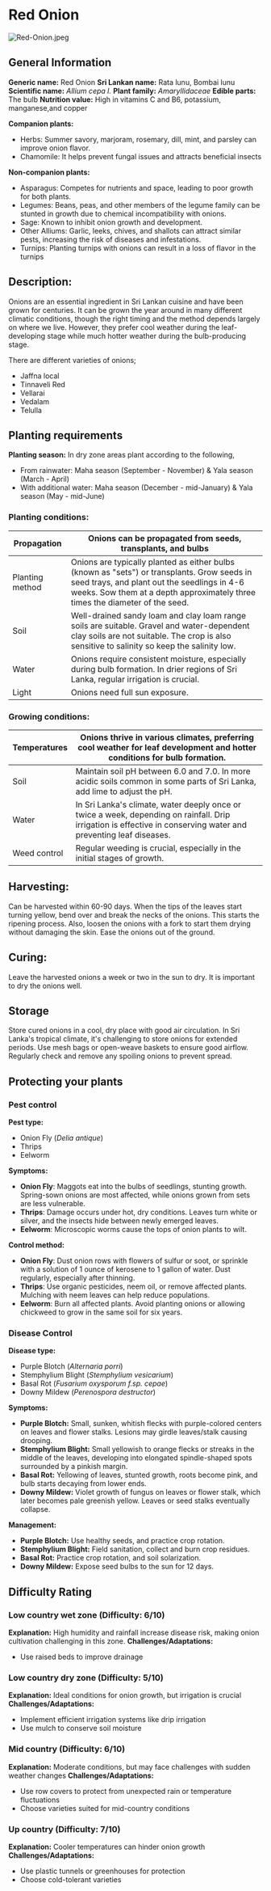 # Red Onion
![Red-Onion.jpeg](../../assets/images/Red-Onion.jpeg "By © User:Colin / Wikimedia Commons, CC BY-SA 3.0, https://commons.wikimedia.org/w/index.php?curid=19181856")

## General Information
**Generic name:** Red Onion
**Sri Lankan name:** Rata lunu, Bombai lunu
**Scientific name:** _Allium cepa l._
**Plant family:** _Amaryllidaceae_
**Edible parts:** The bulb
**Nutrition value:** High in vitamins C and B6, potassium, manganese,and copper

**Companion plants:**
- Herbs: Summer savory, marjoram, rosemary, dill, mint, and parsley can improve onion flavor.
- Chamomile: It helps prevent fungal issues and attracts beneficial insects​

**Non-companion plants:**
- Asparagus: Competes for nutrients and space, leading to poor growth for both plants.
- Legumes: Beans, peas, and other members of the legume family can be stunted in growth due to chemical incompatibility with onions.
- Sage: Known to inhibit onion growth and development.
- Other Alliums: Garlic, leeks, chives, and shallots can attract similar pests, increasing the risk of diseases and infestations.
- Turnips: Planting turnips with onions can result in a loss of flavor in the turnips​

## Description:
Onions are an essential ingredient in Sri Lankan cuisine and have been grown for centuries. It can be grown the year around in many different climatic conditions, though the right timing and the method depends largely on where we live. However, they prefer cool weather during the leaf-developing stage while much hotter weather during the bulb-producing stage. 

There are different varieties of onions;
- Jaffna local 
- Tinnaveli Red
- Vellarai
- Vedalam
- Telulla 

## Planting requirements
**Planting season:** In dry zone areas plant according to the following,
- From rainwater: Maha season (September - November) & Yala season (March - April)
- With additional water: Maha season (December - mid-January) & Yala season (May - mid-June)

### Planting conditions:
| Propagation | Onions can be propagated from seeds, transplants, and bulbs |
|----|----|
| Planting method | Onions are typically planted as either bulbs (known as "sets") or transplants. Grow seeds in seed trays, and plant out the seedlings in 4-6 weeks. Sow them at a depth approximately three times the diameter of the seed. |
| Soil | Well-drained sandy loam and clay loam range soils are suitable. Gravel and water-dependent clay soils are not suitable. The crop is also sensitive to salinity so keep the salinity low. |
| Water | Onions require consistent moisture, especially during bulb formation. In drier regions of Sri Lanka, regular irrigation is crucial. |
| Light | Onions need full sun exposure. |

### Growing conditions:

| Temperatures | Onions thrive in various climates, preferring cool weather for leaf development and hotter conditions for bulb formation. |
|----|----|
| Soil | Maintain soil pH between 6.0 and 7.0. In more acidic soils common in some parts of Sri Lanka, add lime to adjust the pH. |
| Water | In Sri Lanka's climate, water deeply once or twice a week, depending on rainfall. Drip irrigation is effective in conserving water and preventing leaf diseases. |
| Weed control | Regular weeding is crucial, especially in the initial stages of growth. |

## Harvesting:
Can be harvested within 60-90 days. When the tips of the leaves start turning yellow, bend over and break the necks of the onions. This starts the ripening process. Also, loosen the onions with a fork to start them drying without damaging the skin. Ease the onions out of the ground.

## Curing:
Leave the harvested onions a week or two in the sun to dry. It is important to dry the onions well.

## Storage
Store cured onions in a cool, dry place with good air circulation. In Sri Lanka's tropical climate, it's challenging to store onions for extended periods. Use mesh bags or open-weave baskets to ensure good airflow. Regularly check and remove any spoiling onions to prevent spread.

## Protecting your plants
### Pest control
**Pest type:** 
- Onion Fly (_Delia antique_)
- Thrips
- Eelworm

**Symptoms:**
- **Onion Fly**: Maggots eat into the bulbs of seedlings, stunting growth. Spring-sown onions are most affected, while onions grown from sets are less vulnerable.
- **Thrips**: Damage occurs under hot, dry conditions. Leaves turn white or silver, and the insects hide between newly emerged leaves.
- **Eelworm**: Microscopic worms cause the tops of onion plants to wilt.

**Control method:**
- **Onion Fly**: Dust onion rows with flowers of sulfur or soot, or sprinkle with a solution of 1 ounce of kerosene to 1 gallon of water. Dust regularly, especially after thinning.
- **Thrips**: Use organic pesticides, neem oil, or remove affected plants. Mulching with neem leaves can help reduce populations.
- **Eelworm**: Burn all affected plants. Avoid planting onions or allowing chickweed to grow in the same soil for six years.

### Disease Control
**Disease type:**
- Purple Blotch (_Alternaria porri_)
- Stemphylium Blight (_Stemphylium vesicarium_)
- Basal Rot (_Fusarium oxysporum f.sp. cepae_)
- Downy Mildew (_Perenospora destructor_)

**Symptoms:**
- **Purple Blotch:** Small, sunken, whitish flecks with purple-colored centers on leaves and flower stalks. Lesions may girdle leaves/stalk causing drooping.
- **Stemphylium Blight:** Small yellowish to orange flecks or streaks in the middle of the leaves, developing into elongated spindle-shaped spots surrounded by a pinkish margin.
- **Basal Rot:** Yellowing of leaves, stunted growth, roots become pink, and bulb starts decaying from lower ends.
- **Downy Mildew:** Violet growth of fungus on leaves or flower stalk, which later becomes pale greenish yellow. Leaves or seed stalks eventually collapse.

**Management:**
- **Purple Blotch:** Use healthy seeds, and practice crop rotation.
- **Stemphylium Blight:** Field sanitation, collect and burn crop residues.
- **Basal Rot:** Practice crop rotation, and soil solarization.
- **Downy Mildew:** Expose seed bulbs to the sun for 12 days.

## Difficulty Rating
### Low country wet zone (Difficulty: 6/10)
**Explanation:** High humidity and rainfall increase disease risk, making onion cultivation challenging in this zone.
**Challenges/Adaptations:**
- Use raised beds to improve drainage

### Low country dry zone (Difficulty: 5/10)
**Explanation:** Ideal conditions for onion growth, but irrigation is crucial
**Challenges/Adaptations:**
- Implement efficient irrigation systems like drip irrigation
- Use mulch to conserve soil moisture

### Mid country (Difficulty: 6/10)
**Explanation:** Moderate conditions, but may face challenges with sudden weather changes
**Challenges/Adaptations:**
- Use row covers to protect from unexpected rain or temperature fluctuations
- Choose varieties suited for mid-country conditions

### Up country (Difficulty: 7/10)
**Explanation:** Cooler temperatures can hinder onion growth
**Challenges/Adaptations:**
- Use plastic tunnels or greenhouses for protection
- Choose cold-tolerant varieties
